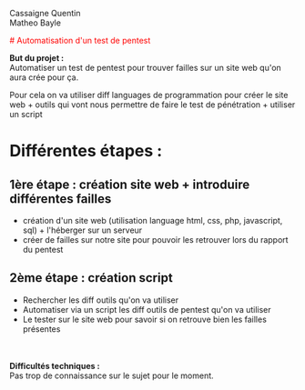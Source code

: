 Cassaigne Quentin  
Matheo Bayle

<span style="color:red">
# Automatisation d'un test de pentest 
</span>

**But du projet :**\
Automatiser un test de pentest pour trouver failles sur un site web qu'on aura crée pour ça.

 Pour cela on va utiliser diff languages de programmation pour créer le site web + outils qui vont nous permettre de faire le test de pénétration + utiliser un script

Différentes étapes :
===============

## 1ère étape : création site web + introduire différentes failles
- création d'un site web (utilisation language html, css, php, javascript, sql) + l'héberger sur un serveur  
- créer de failles sur notre site pour pouvoir les retrouver lors du rapport du pentest


## 2ème étape : création script
- Rechercher les diff outils qu'on va utiliser
- Automatiser via un script les diff outils de pentest qu'on va utiliser
- Le tester sur le site web pour savoir si on retrouve bien les failles présentes

\
\
**Difficultés techniques :**  
Pas trop de connaissance sur le sujet pour le moment.